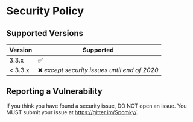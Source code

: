 # Security Policy

## Supported Versions

| Version | Supported          |
| ------- | ------------------ |
| 3.3.x   | :white_check_mark: |
| < 3.3.x | :x: *except security issues until end of 2020* |

## Reporting a Vulnerability

If you think you have found a security issue, DO NOT open an issue. You MUST submit your issue at https://gitter.im/Spomky/.
